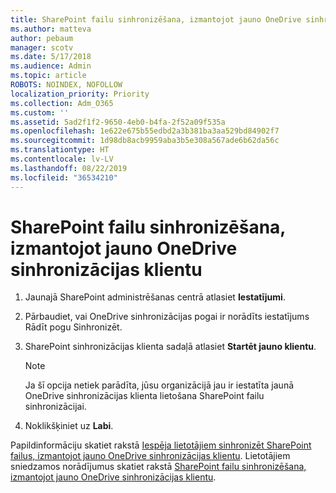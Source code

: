 ```yaml
---
title: SharePoint failu sinhronizēšana, izmantojot jauno OneDrive sinhronizācijas klientu
ms.author: matteva
author: pebaum
manager: scotv
ms.date: 5/17/2018
ms.audience: Admin
ms.topic: article
ROBOTS: NOINDEX, NOFOLLOW
localization_priority: Priority
ms.collection: Adm_O365
ms.custom: ''
ms.assetid: 5ad2f1f2-9650-4eb0-b4fa-2f52a09f535a
ms.openlocfilehash: 1e622e675b55edbd2a3b381ba3aa529bd84902f7
ms.sourcegitcommit: 1d98db8acb9959aba3b5e308a567ade6b62da56c
ms.translationtype: HT
ms.contentlocale: lv-LV
ms.lasthandoff: 08/22/2019
ms.locfileid: "36534210"
---
```

# <a name="sync-sharepoint-files-with-the-new-onedrive-sync-client"></a>SharePoint failu sinhronizēšana, izmantojot jauno OneDrive sinhronizācijas klientu

1. Jaunajā SharePoint administrēšanas centrā atlasiet **Iestatījumi**.
    
2. Pārbaudiet, vai OneDrive sinhronizācijas pogai ir norādīts iestatījums Rādīt pogu Sinhronizēt.
    
3. SharePoint sinhronizācijas klienta sadaļā atlasiet **Startēt jauno klientu**.
    
    > [!NOTE]
    > Ja šī opcija netiek parādīta, jūsu organizācijā jau ir iestatīta jaunā OneDrive sinhronizācijas klienta lietošana SharePoint failu sinhronizācijai. 
  
4. Noklikšķiniet uz **Labi**.
    
Papildinformāciju skatiet rakstā [Iespēja lietotājiem sinhronizēt SharePoint failus, izmantojot jauno OneDrive sinhronizācijas klientu](https://go.microsoft.com/fwlink/?linkid=866433). Lietotājiem sniedzamos norādījumus skatiet rakstā [SharePoint failu sinhronizēšana, izmantojot jauno OneDrive sinhronizācijas klientu](https://go.microsoft.com/fwlink/?linkid=866427).
  

